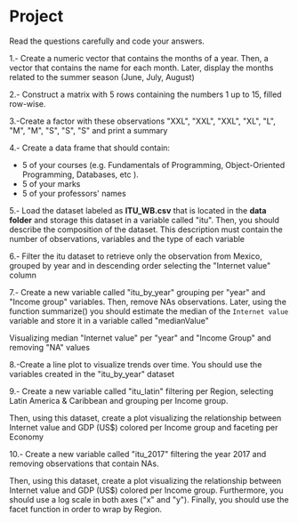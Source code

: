 
# Project
Read the questions carefully and code your answers.

1.- Create a numeric vector that contains the months of a year. Then, a vector that contains the name for each month. Later, display the months related to the summer season (June, July, August)

2.- Construct a matrix with 5 rows containing the numbers 1 up to 15, filled row-wise.

3.-Create a factor with these observations "XXL", "XXL", "XXL", "XL", "L", "M", "M", "S", "S", "S"  and print a summary

4.- Create a data frame that should contain:
- 5 of your courses (e.g. Fundamentals of Programming, Object-Oriented Programming, Databases, etc ).
- 5 of your marks
- 5 of your professors' names    

5.- Load the dataset labeled as **ITU_WB.csv** that is located in the **data folder** and storage this dataset in a variable called "itu".   Then, you should describe the composition of the dataset. This description must contain the number of  observations, variables and the type of each variable

6.- Filter the itu dataset to retrieve only the observation from Mexico, grouped by year and  in descending order selecting the  "Internet value" column

7.- Create a new variable called "itu_by_year" grouping per "year"  and "Income group" variables. Then, remove  NAs observations. Later, using the function summarize() you should  estimate the median  of the `Internet value` variable and store it in a variable called "medianValue"

Visualizing median "Internet value" per "year" and "Income Group" and removing "NA" values

8.-Create a line plot to visualize trends over time. You should use the variables created in the "itu_by_year" dataset

9.- Create a new variable called "itu_latin" filtering per Region,  selecting Latin America & Caribbean and grouping per Income group. 

Then, using this dataset, create a plot visualizing the relationship between Internet value and GDP (US$)  colored per Income group and faceting per Economy

10.- Create a new variable called "itu_2017" filtering the year 2017 and removing observations that contain NAs. 

Then, using this dataset, create a plot visualizing the relationship between Internet value and GDP (US$)  colored per Income group. Furthermore,  you should use a log scale in both axes ("x" and "y"). Finally, you should use the facet function in order to wrap by Region.


